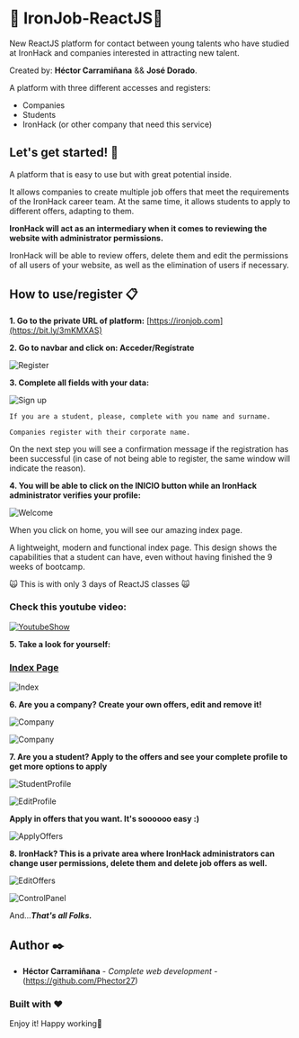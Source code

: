 
# :rocket: IronJob-ReactJS:rocket:

New ReactJS platform for contact between young talents who have studied at IronHack and companies interested in attracting new talent.

Created by: **Héctor Carramiñana** && **José Dorado**.

A platform with three different accesses and registers:

- Companies
- Students
- IronHack (or other company that need this service)

## Let's get started! :metal:

A platform that is easy to use but with great potential inside.

It allows companies to create multiple job offers that meet the requirements of the IronHack career team. At the same time, it allows students to apply to different offers, adapting to them.

**IronHack will act as an intermediary when it comes to reviewing the website with administrator permissions.**

IronHack will be able to review offers, delete them and edit the permissions of all users of your website, as well as the elimination of users if necessary.

## How to use/register 📋

**1. Go to the private URL of platform:**
[https://ironjob.com](https://bit.ly/3mKMXAS) 

**2. Go to navbar and click on: Acceder/Regístrate**

![Register](https://res.cloudinary.com/phector27/image/upload/v1608643114/cv-webuild/register_pxqjpl.png)

**3. Complete all fields with your data:**

![Sign up](https://res.cloudinary.com/phector27/image/upload/v1608643196/cv-webuild/signup_pq0fad.png)

```
If you are a student, please, complete with you name and surname.

Companies register with their corporate name.
```

On the next step you will see a confirmation message if the registration has been successful (in case of not being able to register, the same window will indicate the reason).

**4. You will be able to click on the INICIO button while an IronHack administrator verifies your profile:**

![Welcome](https://res.cloudinary.com/phector27/image/upload/v1608643298/cv-webuild/WELCOME_ys6hc8.png)

When you click on home, you will see our amazing index page.

A lightweight, modern and functional index page. This design shows the capabilities that a student can have, even without having finished the 9 weeks of bootcamp.

:scream_cat: This is with only 3 days of ReactJS classes :scream_cat:

### Check this youtube video:
[![YoutubeShow](http://img.youtube.com/vi/TMD6uWe3bpo/0.jpg)](http://www.youtube.com/watch?v=TMD6uWe3bpo "ShowIndex")

**5. Take a look for yourself:**

### [Index Page](https://bit.ly/3mKMXAS)

![Index](https://res.cloudinary.com/phector27/image/upload/v1608644136/cv-webuild/escritorio_ox7khv.png)

**6. Are you a company? Create your own offers, edit and remove it!**

![Company](https://res.cloudinary.com/phector27/image/upload/v1608644341/cv-webuild/create_greawf.png)

![Company](https://res.cloudinary.com/phector27/image/upload/v1608644342/cv-webuild/newoffer_iygucg.png)

**7. Are you a student? Apply to the offers and see your complete profile to get more options to apply**

![StudentProfile](https://res.cloudinary.com/phector27/image/upload/v1608645573/cv-webuild/profile2_tbflqv.png)

![EditProfile](https://res.cloudinary.com/phector27/image/upload/v1608644975/cv-webuild/myprofile2_pilnbs.png)

**Apply in offers that you want. It's soooooo easy :)**

![ApplyOffers](https://res.cloudinary.com/phector27/image/upload/v1608644710/cv-webuild/apply_zdgbgm.png)

**8. IronHack? This is a private area where IronHack administrators can change user permissions, delete them and delete job offers as well.**

![EditOffers](https://res.cloudinary.com/phector27/image/upload/v1608645303/cv-webuild/edit_kj0vhv.png)

![ControlPanel](https://res.cloudinary.com/phector27/image/upload/v1608645303/cv-webuild/panelcontrol_h5309j.png)


And...**_That's all Folks._**

## Author ✒️

* **Héctor Carramiñana** - *Complete web development* - (https://github.com/Phector27)

### Built with :heart:

Enjoy it! Happy working💙
